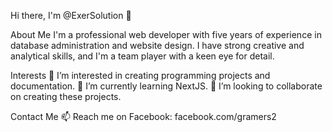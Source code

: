 Hi there, I'm @ExerSolution 👋

About Me
I'm a professional web developer with five years of experience in database administration and website design. I have strong creative and analytical skills, and I'm a team player with a keen eye for detail.

Interests
👀 I’m interested in creating programming projects and documentation.
🌱 I’m currently learning NextJS.
💞️ I’m looking to collaborate on creating these projects.

Contact Me
📫 Reach me on Facebook: facebook.com/gramers2

<!---
ExerSolution/ExerSolution is a ✨ special ✨ repository because its `README.md` (this file) appears on your GitHub profile.
You can click the Preview link to take a look at your changes.
--->
